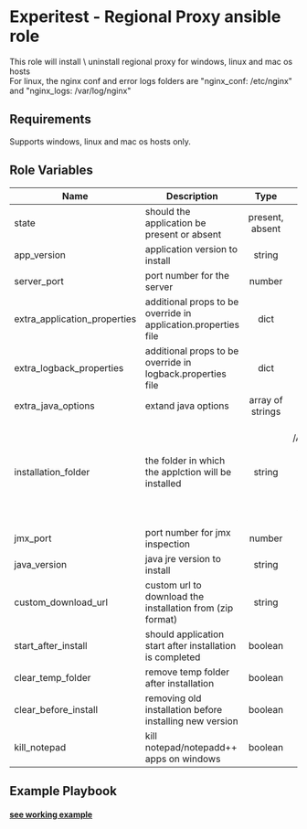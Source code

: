 Experitest - Regional Proxy ansible role
=========

This role will install \ uninstall regional proxy for windows, linux and mac os hosts <br>
For linux, the nginx conf and error logs folders are "nginx_conf: /etc/nginx" and  "nginx_logs: /var/log/nginx"

Requirements
------------

Supports windows, linux and mac os hosts only.

Role Variables
--------------

| Name | Description | Type | Default | Required |
|------|-------------|:----:|:-----:|:-----:|
| state | should the application be present or absent | present, absent | present | no |
| app_version | application version to install | string | 12.8.7025 | no |
| server_port | port number for the server | number | 8085 | no |
| extra_application_properties | additional props to be override in application.properties file | dict | {} | no |
| extra_logback_properties | additional props to be override in logback.properties file | dict | {} | no |
| extra_java_options | extand java options | array of strings | [] | no |
| installation_folder | the folder in which the applction will be installed | string | for mac: /Applications/Experitest/regional-proxy-version <br> for windows: C:\\Experitest\\regional-proxy-version <br> for linux: /opt/Experitest/regional-proxy-version | no |
| jmx_port | port number for jmx inspection | number | 51239 | no |
| java_version | java jre version to install | string | 1.8.0_181 | no |
| custom_download_url | custom url to download the installation from (zip format) | string |  | no |
| start_after_install | should application start after installation is completed | boolean | True | no |
| clear_temp_folder | remove temp folder after installation | boolean | False | no |
| clear_before_install | removing old installation before installing new version | boolean | False | no |
| kill_notepad | kill notepad/notepadd++ apps on windows | boolean | False | no |

Example Playbook
----------------

#### [see working example](/example)
